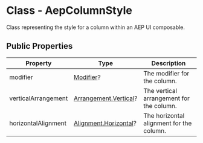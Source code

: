 # Class - AepColumnStyle

Class representing the style for a column within an AEP UI composable.

## Public Properties

| Property            | Type                                                         | Description                              |
| ------------------- | ------------------------------------------------------------ | ---------------------------------------- |
| modifier            | [Modifier](https://developer.android.com/reference/kotlin/androidx/compose/ui/Modifier)? | The modifier for the column.             |
| verticalArrangement | [Arrangement.Vertical](https://developer.android.com/reference/kotlin/androidx/compose/foundation/layout/Arrangement.Vertical)? | The vertical arrangement for the column. |
| horizontalAlignment | [Alignment.Horizontal](https://developer.android.com/reference/kotlin/androidx/compose/ui/Alignment.Horizontal?hl=en)? | The horizontal alignment for the column. |

